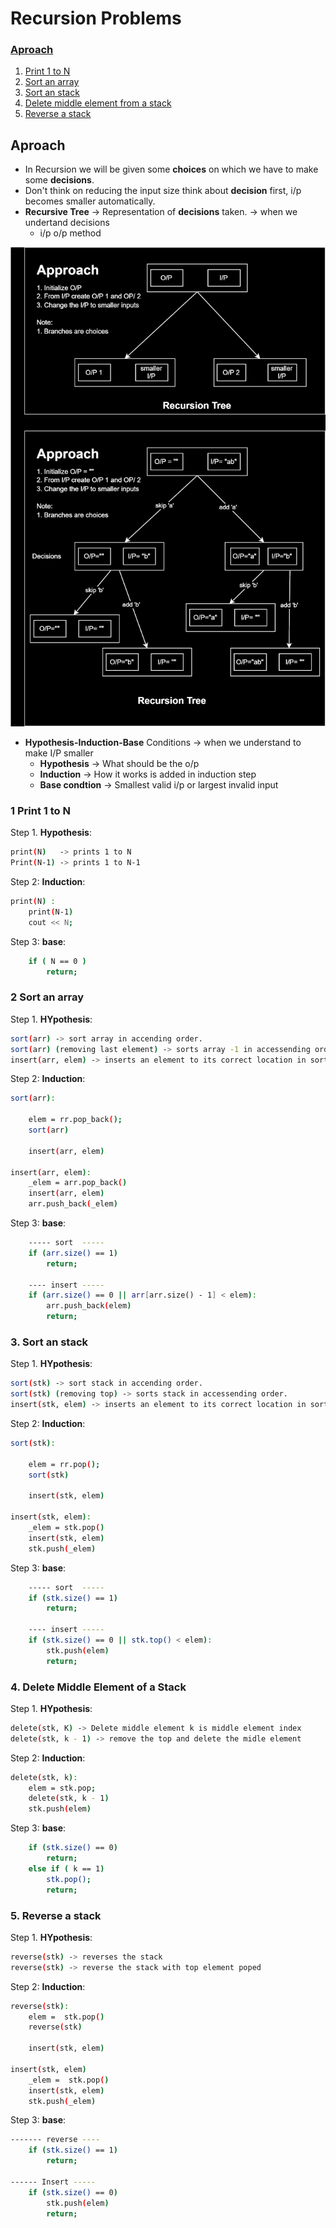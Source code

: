 # Recursion Problems

### [Aproach](#Aproach)
 1. [Print 1 to N](#1-print-1-to-n)
 1. [Sort an array](#2-sort-an-array)
 1. [Sort an stack](#3-sort-an-stack)
 1. [Delete middle element from a stack](#4-delete-middle-element-of-a-stack)
 1. [Reverse a stack](#5-reverse-a-stack)


## Aproach
* In Recursion we will be given some __choices__ on which we have to make some __decisions__.
* Don't think on reducing the input size think about __decision__ first, i/p becomes smaller automatically.
* __Recursive Tree__ -> Representation of __decisions__ taken. -> when we undertand decisions
    * i/p o/p method 

![recursion_tree](recursion_tree.svg)

* __Hypothesis-Induction-Base__ Conditions -> when we understand to make I/P smaller
    * __Hypothesis__ -> What should be the o/p
    * __Induction__  -> How it works is added in induction step
    * __Base condtion__ ->  Smallest valid i/p  or largest invalid input

### 1 Print 1 to N

Step 1. __Hypothesis__:
```bash
print(N)   -> prints 1 to N
Print(N-1) -> prints 1 to N-1
```

Step 2: __Induction__:
```bash
print(N) :
    print(N-1)
    cout << N;
```

Step 3: __base__:
```bash
    if ( N == 0 )
        return;
```

### 2 Sort an array

Step 1. __HYpothesis__:
```bash
sort(arr) -> sort array in accending order.
sort(arr) (removing last element) -> sorts array -1 in accessending order.
insert(arr, elem) -> inserts an element to its correct location in sorted array.
```

Step 2: __Induction__:
```bash
sort(arr):

    elem = rr.pop_back();
    sort(arr)

    insert(arr, elem)

insert(arr, elem):
    _elem = arr.pop_back()
    insert(arr, elem)
    arr.push_back(_elem)
```

Step 3: __base__:
```bash
    ----- sort  -----
    if (arr.size() == 1)
        return;

    ---- insert -----
    if (arr.size() == 0 || arr[arr.size() - 1] < elem):
        arr.push_back(elem)
        return;
```

### 3. Sort an stack
Step 1. __HYpothesis__:
```bash
sort(stk) -> sort stack in accending order.
sort(stk) (removing top) -> sorts stack in accessending order.
insert(stk, elem) -> inserts an element to its correct location in sorted stk.
```

Step 2: __Induction__:
```bash
sort(stk):

    elem = rr.pop();
    sort(stk)

    insert(stk, elem)

insert(stk, elem):
    _elem = stk.pop()
    insert(stk, elem)
    stk.push(_elem)
```

Step 3: __base__:
```bash
    ----- sort  -----
    if (stk.size() == 1)
        return;

    ---- insert -----
    if (stk.size() == 0 || stk.top() < elem):
        stk.push(elem)
        return;
```

### 4. Delete Middle Element of a Stack
Step 1. __HYpothesis__:
```bash
delete(stk, K) -> Delete middle element k is middle element index
delete(stk, k - 1) -> remove the top and delete the midle element
```

Step 2: __Induction__:
```bash
delete(stk, k):
    elem = stk.pop;
    delete(stk, k - 1)
    stk.push(elem)

```

Step 3: __base__:
```bash
    if (stk.size() == 0)
        return;
    else if ( k == 1)
        stk.pop();
        return;

```

### 5. Reverse a stack
Step 1. __HYpothesis__:
```bash
reverse(stk) -> reverses the stack
reverse(stk) -> reverse the stack with top element poped
```

Step 2: __Induction__:
```bash
reverse(stk):
    elem =  stk.pop()
    reverse(stk)

    insert(stk, elem)

insert(stk, elem)
    _elem =  stk.pop()
    insert(stk, elem)
    stk.push(_elem)
```

Step 3: __base__:
```bash
------- reverse ----
    if (stk.size() == 1)
        return;

------ Insert -----
    if (stk.size() == 0)
        stk.push(elem)
        return;

```